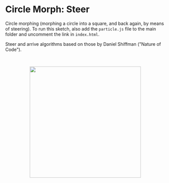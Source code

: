 # Circle Morph: Steer #

Circle morphing (morphing a circle into a square, and back again, by means of steering). To run this sketch, also add the `particle.js` file to the main folder and uncomment the link in `index.html`.

Steer and arrive algorithms based on those by Daniel Shiffman ("Nature of Code").

</br>
<p align="center">
 <img src="gif/animation.gif" width="350px"/>
</p>
